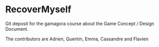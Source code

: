 # RecoverMyself

Git deposit for the gamagora course about the Game Concept / Design Document.

The contributors are Adrien, Quentin, Emma, Cassandre and Flavien
